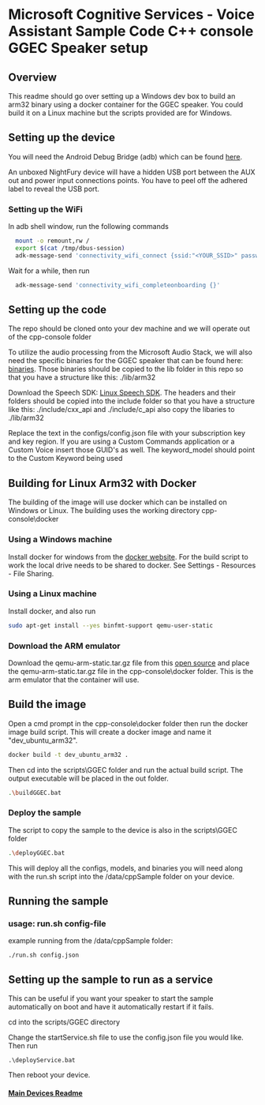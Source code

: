# Microsoft Cognitive Services - Voice Assistant Sample Code C++ console GGEC Speaker setup

## Overview

This readme should go over setting up a Windows dev box to build an arm32 binary using a docker container for the GGEC speaker. You could build it on a Linux machine but the scripts provided are for Windows.

## Setting up the device

You will need the Android Debug Bridge (adb) which can be found [here](https://developer.android.com/studio/releases/platform-tools).

An unboxed NightFury device will have a hidden USB port between the AUX out and power input connections points. You have to peel off the adhered label to reveal the USB port.

### Setting up the WiFi

In adb shell window, run the following commands

  ```sh
    mount -o remount,rw /
    export $(cat /tmp/dbus-session)
    adk-message-send 'connectivity_wifi_connect {ssid:"<YOUR_SSID>" password:"<YOUR_WIFI_PASSWORD>"}'
  ```  

Wait for a while, then run

  ```sh
    adk-message-send 'connectivity_wifi_completeonboarding {}'
  ```  

## Setting up the code

The repo should be cloned onto your dev machine and we will operate out of the cpp-console folder

To utilize the audio processing from the Microsoft Audio Stack, we will also need the specific binaries for the GGEC speaker that can be found here: [binaries](https://aka.ms/sdsdk-download). Those binaries should be copied to the lib folder in this repo so that you have a structure like this: ./lib/arm32

Download the Speech SDK: [Linux Speech SDK](https://aka.ms/csspeech/linuxbinary). The headers and their folders should be copied into the include folder so that you have a structure like this: ./include/cxx_api and ./include/c_api also copy the libaries to ./lib/arm32

Replace the text in the configs/config.json file with your subscription key and key region. If you are using a Custom Commands application or a Custom Voice insert those GUID's as well. The keyword_model should point to the Custom Keyword being used

## Building for Linux Arm32 with Docker

The building of the image will use docker which can be installed on Windows or Linux.
The building uses the working directory cpp-console\docker

### Using a Windows machine

Install docker for windows from the [docker website](https://docs.docker.com/docker-for-windows/).
For the build script to work the local drive needs to be shared to docker. See Settings - Resources - File Sharing.

### Using a Linux machine

Install docker, and also run

```sh
sudo apt-get install --yes binfmt-support qemu-user-static
```

### Download the ARM emulator

Download the qemu-arm-static.tar.gz file from this [open source](https://github.com/multiarch/qemu-user-static/releases/) and place the qemu-arm-static.tar.gz file in the cpp-console\docker folder. This is the arm emulator that the container will use.

## Build the image

Open a cmd prompt in the cpp-console\docker folder then run the docker image build script. This will create a docker image and name it "dev_ubuntu_arm32".

```sh
docker build -t dev_ubuntu_arm32 .
```

Then cd into the scripts\GGEC folder and run the actual build script. The output executable will be placed in the out folder.

```sh
.\buildGGEC.bat
```

### Deploy the sample

The script to copy the sample to the device is also in the scripts\GGEC folder

```sh
.\deployGGEC.bat
```

This will deploy all the configs, models, and binaries you will need along with the run.sh script into the /data/cppSample folder on your device.

## Running the sample

### usage: run.sh config-file
example running from the /data/cppSample folder:
    
    ./run.sh config.json
    
## Setting up the sample to run as a service

This can be useful if you want your speaker to start the sample automatically on boot and have it automatically restart if it fails.

cd into the scripts/GGEC directory

Change the startService.sh file to use the config.json file you would like. Then run

    .\deployService.bat

Then reboot your device.


#### [Main Devices Readme](README.md)
